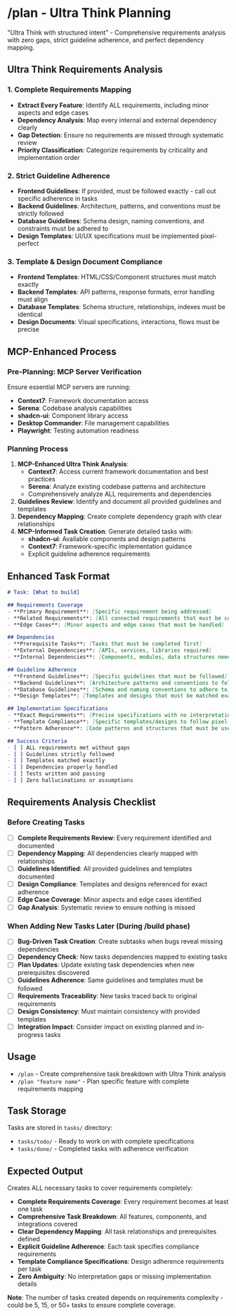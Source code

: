 # /plan - Ultra Think Planning

"Ultra Think with structured intent" - Comprehensive requirements analysis with zero gaps, strict guideline adherence, and perfect dependency mapping.

## Ultra Think Requirements Analysis

### 1. Complete Requirements Mapping
- **Extract Every Feature**: Identify ALL requirements, including minor aspects and edge cases
- **Dependency Analysis**: Map every internal and external dependency clearly
- **Gap Detection**: Ensure no requirements are missed through systematic review
- **Priority Classification**: Categorize requirements by criticality and implementation order

### 2. Strict Guideline Adherence
- **Frontend Guidelines**: If provided, must be followed exactly - call out specific adherence in tasks
- **Backend Guidelines**: Architecture, patterns, and conventions must be strictly followed
- **Database Guidelines**: Schema design, naming conventions, and constraints must be adhered to
- **Design Templates**: UI/UX specifications must be implemented pixel-perfect

### 3. Template & Design Document Compliance
- **Frontend Templates**: HTML/CSS/Component structures must match exactly
- **Backend Templates**: API patterns, response formats, error handling must align
- **Database Templates**: Schema structure, relationships, indexes must be identical
- **Design Documents**: Visual specifications, interactions, flows must be precise

## MCP-Enhanced Process

### Pre-Planning: MCP Server Verification
Ensure essential MCP servers are running:
- **Context7**: Framework documentation access
- **Serena**: Codebase analysis capabilities
- **shadcn-ui**: Component library access
- **Desktop Commander**: File management capabilities
- **Playwright**: Testing automation readiness

### Planning Process
1. **MCP-Enhanced Ultra Think Analysis**: 
   - **Context7**: Access current framework documentation and best practices
   - **Serena**: Analyze existing codebase patterns and architecture
   - Comprehensively analyze ALL requirements and dependencies
2. **Guidelines Review**: Identify and document all provided guidelines and templates
3. **Dependency Mapping**: Create complete dependency graph with clear relationships
4. **MCP-Informed Task Creation**: Generate detailed tasks with:
   - **shadcn-ui**: Available components and design patterns
   - **Context7**: Framework-specific implementation guidance
   - Explicit guideline adherence requirements

## Enhanced Task Format
```markdown
# Task: [What to build]

## Requirements Coverage
- **Primary Requirement**: [Specific requirement being addressed]
- **Related Requirements**: [All connected requirements that must be considered]
- **Edge Cases**: [Minor aspects and edge cases that must be handled]

## Dependencies
- **Prerequisite Tasks**: [Tasks that must be completed first]
- **External Dependencies**: [APIs, services, libraries required]
- **Internal Dependencies**: [Components, modules, data structures needed]

## Guideline Adherence
- **Frontend Guidelines**: [Specific guidelines that must be followed]
- **Backend Guidelines**: [Architecture patterns and conventions to follow]
- **Database Guidelines**: [Schema and naming conventions to adhere to]
- **Design Templates**: [Templates and designs that must be matched exactly]

## Implementation Specifications
- **Exact Requirements**: [Precise specifications with no interpretation gaps]
- **Template Compliance**: [Specific templates/designs to follow pixel-perfect]
- **Pattern Adherence**: [Code patterns and structures that must be used]

## Success Criteria
- [ ] ALL requirements met without gaps
- [ ] Guidelines strictly followed
- [ ] Templates matched exactly
- [ ] Dependencies properly handled
- [ ] Tests written and passing
- [ ] Zero hallucinations or assumptions
```

## Requirements Analysis Checklist

### Before Creating Tasks
- [ ] **Complete Requirements Review**: Every requirement identified and documented
- [ ] **Dependency Mapping**: All dependencies clearly mapped with relationships
- [ ] **Guidelines Identified**: All provided guidelines and templates documented
- [ ] **Design Compliance**: Templates and designs referenced for exact adherence
- [ ] **Edge Case Coverage**: Minor aspects and edge cases identified
- [ ] **Gap Analysis**: Systematic review to ensure nothing is missed

### When Adding New Tasks Later (During /build phase)
- [ ] **Bug-Driven Task Creation**: Create subtasks when bugs reveal missing dependencies
- [ ] **Dependency Check**: New tasks dependencies mapped to existing tasks
- [ ] **Plan Updates**: Update existing task dependencies when new prerequisites discovered
- [ ] **Guidelines Adherence**: Same guidelines and templates must be followed
- [ ] **Requirements Traceability**: New tasks traced back to original requirements
- [ ] **Design Consistency**: Must maintain consistency with provided templates
- [ ] **Integration Impact**: Consider impact on existing planned and in-progress tasks

## Usage
- `/plan` - Create comprehensive task breakdown with Ultra Think analysis
- `/plan "feature name"` - Plan specific feature with complete requirements mapping

## Task Storage
Tasks are stored in `tasks/` directory:
- `tasks/todo/` - Ready to work on with complete specifications
- `tasks/done/` - Completed tasks with adherence verification

## Expected Output
Creates ALL necessary tasks to cover requirements completely:
- **Complete Requirements Coverage**: Every requirement becomes at least one task
- **Comprehensive Task Breakdown**: All features, components, and integrations covered
- **Clear Dependency Mapping**: All task relationships and prerequisites defined
- **Explicit Guideline Adherence**: Each task specifies compliance requirements
- **Template Compliance Specifications**: Design adherence requirements per task
- **Zero Ambiguity**: No interpretation gaps or missing implementation details

**Note**: The number of tasks created depends on requirements complexity - could be 5, 15, or 50+ tasks to ensure complete coverage.